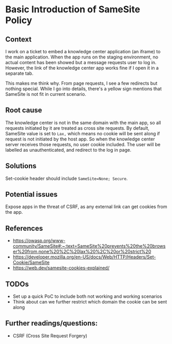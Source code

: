 # Basic Introduction of SameSite Policy

## Context

I work on a ticket to embed a knowledge center application (an iframe) to the main application. When the app runs on the staging environment, no actual content has been showed but a message requests user to log in. However, the link of the knowledge center app works fine if I open it in a separate tab.

This makes me think why. From page requests, I see a few redirects but nothing special. While I go into details, there's a yellow sign mentions that SameSite is not fit in current scenario.

## Root cause

The knowledge center is not in the same domain with the main app, so all requests initiated by it are treated as cross site requests. By default, SameSite value is set to `Lax,` which means no cookie will be sent along if request is not initiated by the host app. So when the knowledge center server receives those requests, no user cookie included. The user will be labelled as unauthenticated, and redirect to the log in page.

## Solutions

Set-cookie header should include `SameSite=None; Secure`.

## Potential issues

Expose apps in the threat of CSRF, as any external link can get cookies from the app.

## References

- https://owasp.org/www-community/SameSite#:~:text=SameSite%20prevents%20the%20browser%20from,none%20%2C%20lax%20%2C%20or%20strict%20
- https://developer.mozilla.org/en-US/docs/Web/HTTP/Headers/Set-Cookie/SameSite
- https://web.dev/samesite-cookies-explained/

## TODOs

- Set up a quick PoC to include both not working and working scenarios
- Think about can we further restrict which domain the cookie can be sent along

## Further readings/questions:

- CSRF (Cross Site Request Forgery)
